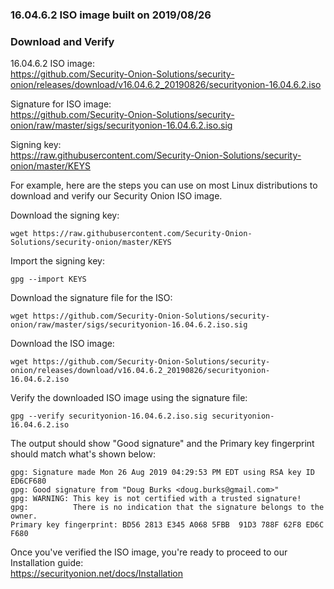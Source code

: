 ### 16.04.6.2 ISO image built on 2019/08/26

### Download and Verify

16.04.6.2 ISO image:  
https://github.com/Security-Onion-Solutions/security-onion/releases/download/v16.04.6.2_20190826/securityonion-16.04.6.2.iso

Signature for ISO image:  
https://github.com/Security-Onion-Solutions/security-onion/raw/master/sigs/securityonion-16.04.6.2.iso.sig  

Signing key:  
https://raw.githubusercontent.com/Security-Onion-Solutions/security-onion/master/KEYS  

For example, here are the steps you can use on most Linux distributions to download and verify our Security Onion ISO image.

Download the signing key:  
```
wget https://raw.githubusercontent.com/Security-Onion-Solutions/security-onion/master/KEYS
```

Import the signing key:  
```
gpg --import KEYS
```

Download the signature file for the ISO:  
```
wget https://github.com/Security-Onion-Solutions/security-onion/raw/master/sigs/securityonion-16.04.6.2.iso.sig
```

Download the ISO image:  
```
wget https://github.com/Security-Onion-Solutions/security-onion/releases/download/v16.04.6.2_20190826/securityonion-16.04.6.2.iso
```

Verify the downloaded ISO image using the signature file:  
```
gpg --verify securityonion-16.04.6.2.iso.sig securityonion-16.04.6.2.iso
```

The output should show "Good signature" and the Primary key fingerprint should match what's shown below:
```
gpg: Signature made Mon 26 Aug 2019 04:29:53 PM EDT using RSA key ID ED6CF680
gpg: Good signature from "Doug Burks <doug.burks@gmail.com>"
gpg: WARNING: This key is not certified with a trusted signature!
gpg:          There is no indication that the signature belongs to the owner.
Primary key fingerprint: BD56 2813 E345 A068 5FBB  91D3 788F 62F8 ED6C F680
```

Once you've verified the ISO image, you're ready to proceed to our Installation guide:  
https://securityonion.net/docs/Installation
